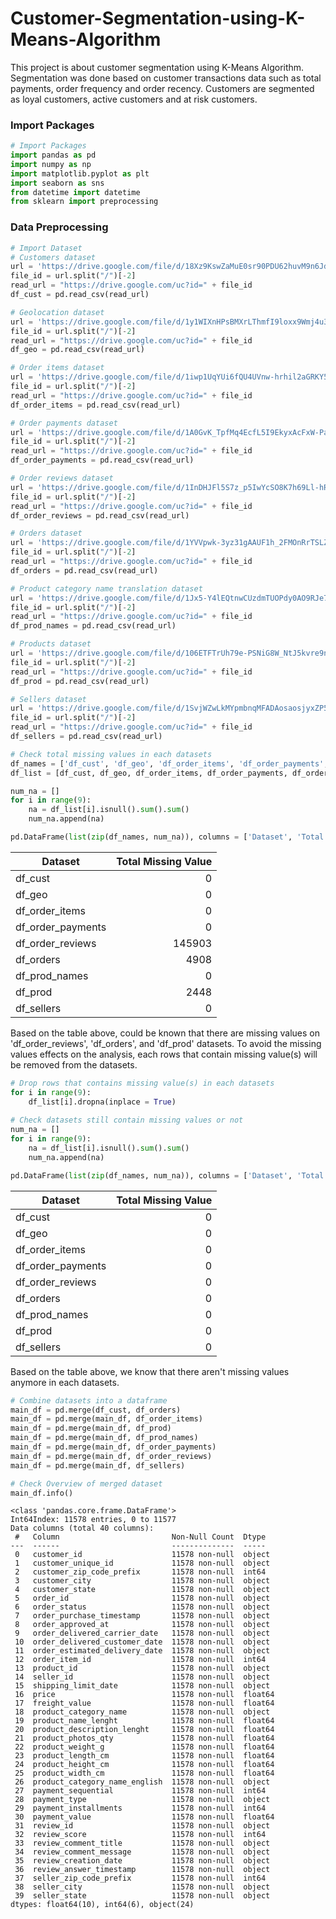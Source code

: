 # Customer-Segmentation-using-K-Means-Algorithm
This project is about customer segmentation using K-Means Algorithm. Segmentation was done based on customer transactions data such as total payments, order frequency and order recency. Customers are segmented as loyal customers, active customers and at risk customers.

### Import Packages
```python
# Import Packages
import pandas as pd
import numpy as np
import matplotlib.pyplot as plt
import seaborn as sns
from datetime import datetime
from sklearn import preprocessing
```

### Data Preprocessing
```python
# Import Dataset
# Customers dataset
url = 'https://drive.google.com/file/d/18Xz9KswZaMuE0sr90PDU62huvM9n6Jdd/view?usp=sharing'
file_id = url.split("/")[-2]
read_url = "https://drive.google.com/uc?id=" + file_id
df_cust = pd.read_csv(read_url)

# Geolocation dataset
url = 'https://drive.google.com/file/d/1y1WIXnHPsBMXrLThmfI9loxx9Wmj4u3H/view?usp=sharing'
file_id = url.split("/")[-2]
read_url = "https://drive.google.com/uc?id=" + file_id
df_geo = pd.read_csv(read_url)

# Order items dataset 
url = 'https://drive.google.com/file/d/1iwp1UqYUi6fQU4UVnw-hrhil2aGRKY5n/view?usp=sharing'
file_id = url.split("/")[-2]
read_url = "https://drive.google.com/uc?id=" + file_id
df_order_items = pd.read_csv(read_url)

# Order payments dataset 
url = 'https://drive.google.com/file/d/1A0GvK_TpfMq4EcfL5I9EkyxAcFxW-Pab/view?usp=sharing'
file_id = url.split("/")[-2]
read_url = "https://drive.google.com/uc?id=" + file_id
df_order_payments = pd.read_csv(read_url)

# Order reviews dataset 
url = 'https://drive.google.com/file/d/1InDHJFl5S7z_p5IwYcSO8K7h69Ll-hRI/view?usp=sharing'
file_id = url.split("/")[-2]
read_url = "https://drive.google.com/uc?id=" + file_id
df_order_reviews = pd.read_csv(read_url)

# Orders dataset 
url = 'https://drive.google.com/file/d/1YVVpwk-3yz31gAAUF1h_2FMOnRrTSLZi/view?usp=sharing'
file_id = url.split("/")[-2]
read_url = "https://drive.google.com/uc?id=" + file_id
df_orders = pd.read_csv(read_url)

# Product category name translation dataset 
url = 'https://drive.google.com/file/d/1Jx5-Y4lEQtnwCUzdmTUOPdy0AO9RJe7H/view?usp=sharing'
file_id = url.split("/")[-2]
read_url = "https://drive.google.com/uc?id=" + file_id
df_prod_names = pd.read_csv(read_url)

# Products dataset 
url = 'https://drive.google.com/file/d/106ETFTrUh79e-PSNiG8W_NtJ5kvre9np/view?usp=sharing'
file_id = url.split("/")[-2]
read_url = "https://drive.google.com/uc?id=" + file_id
df_prod = pd.read_csv(read_url)

# Sellers dataset 
url = 'https://drive.google.com/file/d/1SvjWZwLkMYpmbnqMFADAosaosjyxZP52/view?usp=sharing'
file_id = url.split("/")[-2]
read_url = "https://drive.google.com/uc?id=" + file_id
df_sellers = pd.read_csv(read_url)
```
```python
# Check total missing values in each datasets
df_names = ['df_cust', 'df_geo', 'df_order_items', 'df_order_payments', 'df_order_reviews', 'df_orders', 'df_prod_names', 'df_prod', 'df_sellers']
df_list = [df_cust, df_geo, df_order_items, df_order_payments, df_order_reviews, df_orders, df_prod_names, df_prod, df_sellers]

num_na = []
for i in range(9):
    na = df_list[i].isnull().sum().sum()
    num_na.append(na)

pd.DataFrame(list(zip(df_names, num_na)), columns = ['Dataset', 'Total Missing Value'])
```
| Dataset           | Total Missing Value   |
| ------------------|----------------------:|
| df_cust           |                      0|
| df_geo            |                      0|
| df_order_items    |                      0|
| df_order_payments |                      0|
| df_order_reviews  |                 145903|
| df_orders         |                   4908|
| df_prod_names     |                      0|
| df_prod           |                   2448|
| df_sellers        |                      0|

Based on the table above, could be known that there are missing values on 'df_order_reviews', 'df_orders', and 'df_prod' datasets. To avoid the missing values effects on the analysis, each rows that contain missing value(s) will be removed from the datasets.

```python
# Drop rows that contains missing value(s) in each datasets
for i in range(9):
    df_list[i].dropna(inplace = True)
    
# Check datasets still contain missing values or not
num_na = []
for i in range(9):
    na = df_list[i].isnull().sum().sum()
    num_na.append(na)

pd.DataFrame(list(zip(df_names, num_na)), columns = ['Dataset', 'Total Missing Value'])
```
| Dataset           | Total Missing Value   |
| ------------------|----------------------:|
| df_cust           |                      0|
| df_geo            |                      0|
| df_order_items    |                      0|
| df_order_payments |                      0|
| df_order_reviews  |                      0|
| df_orders         |                      0|
| df_prod_names     |                      0|
| df_prod           |                      0|
| df_sellers        |                      0|

Based on the table above, we know that there aren't missing values anymore in each datasets.

```python
# Combine datasets into a dataframe
main_df = pd.merge(df_cust, df_orders)
main_df = pd.merge(main_df, df_order_items)
main_df = pd.merge(main_df, df_prod)
main_df = pd.merge(main_df, df_prod_names)
main_df = pd.merge(main_df, df_order_payments)
main_df = pd.merge(main_df, df_order_reviews)
main_df = pd.merge(main_df, df_sellers)
```

```python
# Check Overview of merged dataset
main_df.info()
```
```
<class 'pandas.core.frame.DataFrame'>
Int64Index: 11578 entries, 0 to 11577
Data columns (total 40 columns):
 #   Column                         Non-Null Count  Dtype  
---  ------                         --------------  -----  
 0   customer_id                    11578 non-null  object 
 1   customer_unique_id             11578 non-null  object 
 2   customer_zip_code_prefix       11578 non-null  int64  
 3   customer_city                  11578 non-null  object 
 4   customer_state                 11578 non-null  object 
 5   order_id                       11578 non-null  object 
 6   order_status                   11578 non-null  object 
 7   order_purchase_timestamp       11578 non-null  object 
 8   order_approved_at              11578 non-null  object 
 9   order_delivered_carrier_date   11578 non-null  object 
 10  order_delivered_customer_date  11578 non-null  object 
 11  order_estimated_delivery_date  11578 non-null  object 
 12  order_item_id                  11578 non-null  int64  
 13  product_id                     11578 non-null  object 
 14  seller_id                      11578 non-null  object 
 15  shipping_limit_date            11578 non-null  object 
 16  price                          11578 non-null  float64
 17  freight_value                  11578 non-null  float64
 18  product_category_name          11578 non-null  object 
 19  product_name_lenght            11578 non-null  float64
 20  product_description_lenght     11578 non-null  float64
 21  product_photos_qty             11578 non-null  float64
 22  product_weight_g               11578 non-null  float64
 23  product_length_cm              11578 non-null  float64
 24  product_height_cm              11578 non-null  float64
 25  product_width_cm               11578 non-null  float64
 26  product_category_name_english  11578 non-null  object 
 27  payment_sequential             11578 non-null  int64  
 28  payment_type                   11578 non-null  object 
 29  payment_installments           11578 non-null  int64  
 30  payment_value                  11578 non-null  float64
 31  review_id                      11578 non-null  object 
 32  review_score                   11578 non-null  int64  
 33  review_comment_title           11578 non-null  object 
 34  review_comment_message         11578 non-null  object 
 35  review_creation_date           11578 non-null  object 
 36  review_answer_timestamp        11578 non-null  object 
 37  seller_zip_code_prefix         11578 non-null  int64  
 38  seller_city                    11578 non-null  object 
 39  seller_state                   11578 non-null  object 
dtypes: float64(10), int64(6), object(24) 
```
